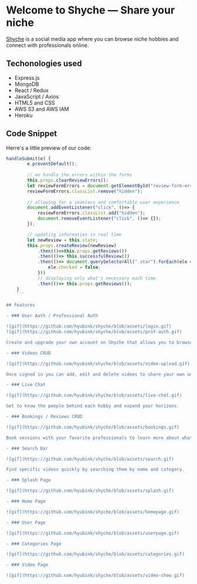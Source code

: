 # Welcome to Shyche — Share your niche 

[Shyche](shyche.herokuapp.com/#/) is a social media app where you can browse niche hobbies and connect with professionals online.

## Techonologies used

- Express.js
- MongoDB
- React / Redux
- JavaScript / Axios
- HTML5 and CSS
- AWS S3 and AWS IAM
- Heroku

## Code Snippet

Herre's a little preview of our code:

```javaScript
handleSubmit(e) {
        e.preventDefault();
        
        // we handle the errors within the forms
        this.props.clearReviewErrors();
        let reviewFormErrors = document.getElementById("review-form-errors");
        reviewFormErrors.classList.remove("hidden");
        
        // allowing for a seamless and comfortable user experience
        document.addEventListener("click", ()=> {
            reviewFormErrors.classList.add("hidden");
            document.removeEventListener("click", ()=> {});
        });

        // updating information in real time
        let newReview = this.state;
        this.props.createReview(newReview)
            .then(()=>this.props.getReviews())
            .then(()=> this.successfulReview())
            .then(()=> document.querySelectorAll(".star").forEach(ele => {
                ele.checked = false;
            }))
            // displaying only what's necessary each time
            .then(()=> this.props.getReviews());
    }
    ```

## Features

- ### User Auth / Professional Auth

![gif](https://github.com/hyubink/shyche/blob/assets/login.gif)
![gif](https://github.com/hyubink/shyche/blob/assets/prof-auth.gif)

Create and upgrade your own account on Shyche that allows you to browse through endless categories of uncommon activities and connect with the peculiar persons behind them.

- ### Videos CRUD

![gif](https://github.com/hyubink/shyche/blob/assets/video-upload.gif)

Once signed in you can add, edit and delete videos to share your own unusual hobby on the platform.

- ### Live Chat

![gif](https://github.com/hyubink/shyche/blob/assets/live-chat.gif)

Get to know the people behind each hobby and expand your horizons.

- ### Bookings / Reviews CRUD

![gif](https://github.com/hyubink/shyche/blob/assets/bookings.gif)

Book sessions with your favorite professionals to learn more about what they do and review their work.

- ### Search Bar

![gif](https://github.com/hyubink/shyche/blob/assets/search.gif)

Find specific videos quickly by searching them by name and category.

- ### Splash Page

![gif](https://github.com/hyubink/shyche/blob/assets/splash.gif)

- ### Home Page

![gif](https://github.com/hyubink/shyche/blob/assets/homepage.gif)

- ### User Page

![gif](https://github.com/hyubink/shyche/blob/assets/userpage.gif)

- ### Categories Page

![gif](https://github.com/hyubink/shyche/blob/assets/categories.gif)

- ### Video Page

![gif](https://github.com/hyubink/shyche/blob/assets/video-show.gif)
